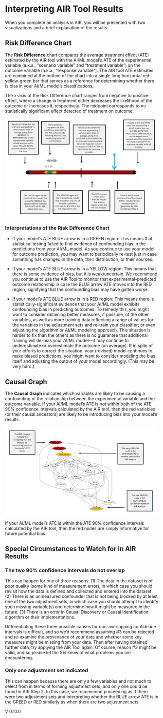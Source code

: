 # Interpreting AIR Tool Results  


When you complete an analysis in AIR, you will be presented with two visualizations and a brief explanation of the results.

## Risk Difference Chart 

The **Risk Difference** chart compares the average treatment effect (ATE) estimated by the AIR tool with the AI/ML model’s ATE of the experimental variable (a.k.a., “scenario variable” and “treatment variable”) on the outcome variable (a.k.a., “response variable”). The AIR tool ATE estimates are combined at the bottom of the chart into a single long horizontal red-yellow-green bar that serves as a reference for determining whether there is bias in your AI/ML model’s classifications.

The x-axis of the Risk Difference chart ranges from negative to positive effect, where a change in treatment either decreases the likelihood of the outcome or increases it, respectively. The midpoint corresponds to no statistically significant effect detected of treatment on outcome.
 
 <img src="./log_retrieval_instructions_files/media/Risk_Difference.png"
  alt="AIR Tool generated risk difference chart." />

### Interpretations of the Risk Difference Chart 
- If your model’s ATE BLUE arrow is in a GREEN region: This means that statistical testing failed to find evidence of confounding bias in the predictions from your AI/ML model. As you continue to use your model for outcome prediction, you may want to periodically re-test just in case something has changed in the data, their distribution, or their sources. 

- If your model’s ATE BLUE arrow is in a YELLOW region: This means that there is some evidence of bias, but it is weak/uncertain. We recommend you continue to use the AIR Tool to monitor that experimental-predicted outcome relationship in case the BLUE arrow ATE moves into the RED region, signifying that the confounding bias may have gotten worse.  

- If your model’s ATE BLUE arrow is in a RED region: This means there is statistically-significant evidence that your AI/ML model exhibits confounding bias in predicting outcomes. To remedy this, you might want to consider obtaining better measures, if possible, of the other variables, as well as more training data reflecting a range of values for the variables in the adjustment sets and re-train your classifier; or even adjusting the algorithm or AI/ML modeling approach. This situation is harder to fix than the others as there is no guarantee that additional training will de-bias your AI/ML model—it may continue to underestimate or overestimate the outcome (on average). If in spite of your efforts to correct the situation, your (revised) model continues to make biased predictions, you might want to consider modeling the bias itself and adjusting the output of your model accordingly.  (This may be very hard.) 

## Causal Graph 

The **Causal Graph** indicates which variables are likely to be causing a confounding of the relationship between the experimental variable and the outcome variable.  If your AI/ML model’s ATE is not within both of the ATE 90% confidence intervals calculated by the AIR tool, then the red variables (or their causal ancestors) are likely to be introducing bias into your model’s results.  

 <img src="./log_retrieval_instructions_files/media/Causal_Graph.png"
  alt="AIR Tool generated causal graph." />

If your AI/ML model’s ATE is within the ATE 90% confidence intervals calculated by the AIR tool, then the red nodes are simply informative for future potential bias. 

## Special Circumstances to Watch for in AIR Results 

### The two 90% confidence intervals do not overlap 
This can happen for one of three reasons: (1) The data in the dataset is of poor quality (some kind of measurement error), in which case you should revisit how the data is defined and collected and entered into the dataset. (2) There is an unmeasured confounder that is not being blocked by at least one of the two adjustment sets, in which case you should attempt to identify such missing variable(s) and determine how it might be measured in the future. (3) There is an error in Causal Discovery or Causal Identification algorithm or their implementations. 

Differentiating these three possible causes for non-overlapping confidence intervals is difficult, and so we’d recommend assuming #3 can be rejected and re-examine the provenance of your data and whether some key measures might be missing from your data. Then after having obtained further data, try applying the AIR Tool again. Of course, reason #3 might be valid, and so please let the SEI know of what problems you are encountering. 

### Only one adjustment set indicated
This can happen because there are only a few variables and not much to select from in terms of forming adjustment sets, and only one could be found in AIR Step 2. In this case, we recommend proceeding as if there were two adjustment sets and interpreting whether the BLUE arrow ATE is in the GREED or RED similarly as when there are two adjustment sets.  



V 0.10.0  
